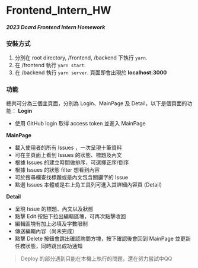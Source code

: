# Frontend_Intern_HW
#### _2023 Dcard Frontend Intern Homework_

### 安裝方式
1. 分別在 root directory, /frontend, /backend 下執行 `yarn`.
2. 在 /frontend 執行 `yarn start`.
3. 在 /backend 執行 `yarn server`.
頁面即會出現於 **localhost:3000**

### 功能
總共可分為三個主頁面，分別為 Login、MainPage 及 Detail，以下是個頁面的功能：
**Login**
- 使用 GitHub login 取得 access token 並進入 MainPage

**MainPage**
- 載入使用者的所有 Issues ，一次呈現十筆資料
- 可在主頁面上看到 Issues 的狀態、標題及內文
- 根據 Issues 的建立時間做排序，可選擇正序/倒序
- 根據 Issues 的狀態 filter 想看到內容
- 可於搜尋欄查找標題或是內文包含關鍵字的 Issue
- 點選 Issues 本體或是右上角工具列可進入其詳細內容頁 (Detail)

**Detail**
- 呈現 Issue 的標題、內文以及狀態
- 點擊 Edit 按鈕下拉出編輯區塊，可再次點擊收回
- 編輯區塊有加上必填及字數限制
- 傳送編輯內容（尚未完成）
- 點擊 Delete 按鈕會跳出確認詢問方塊，按下確認後會回到 MainPage 並更新任務狀態，同時跳出成功通知

>Deploy 的部分遇到只能在本機上執行的問題，還在努力嘗試中QQ
